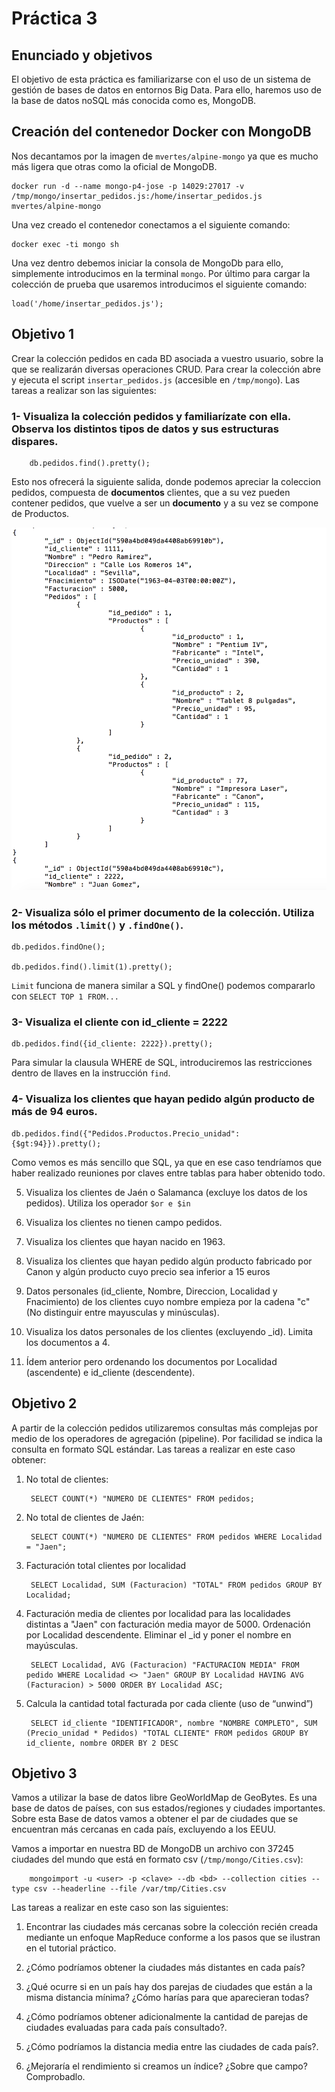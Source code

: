 # Práctica 3

## Enunciado y objetivos

El objetivo de esta práctica es familiarizarse con el uso de un sistema de gestión de bases de datos en entornos Big Data. Para ello, haremos uso de la base de datos noSQL más conocida como es, MongoDB.


## Creación del contenedor Docker con MongoDB

Nos decantamos por la imagen de ``mvertes/alpine-mongo`` ya que es mucho más ligera que otras como la oficial de MongoDB.

	docker run -d --name mongo-p4-jose -p 14029:27017 -v /tmp/mongo/insertar_pedidos.js:/home/insertar_pedidos.js mvertes/alpine-mongo

Una vez creado el contenedor conectamos a el siguiente comando:

	docker exec -ti mongo sh
	
Una vez dentro debemos iniciar la consola de MongoDb para ello, simplemente introducimos en la terminal ``mongo``. Por último para cargar la colección de prueba que usaremos introducimos el siguiente comando:

	load('/home/insertar_pedidos.js');
	

## Objetivo 1

Crear la colección pedidos en cada BD asociada a vuestro usuario, sobre la que se realizarán diversas operaciones CRUD. Para crear la colección abre y ejecuta el script ``insertar_pedidos.js`` (accesible en ``/tmp/mongo``). Las tareas a realizar son las siguientes:


### 1- Visualiza la colección pedidos y familiarízate con ella. Observa los distintos tipos de datos y sus estructuras dispares.

		db.pedidos.find().pretty();
		
Esto nos ofrecerá la siguiente salida, donde podemos apreciar la coleccion pedidos, compuesta de **documentos** clientes, que a su vez pueden contener pedidos, que vuelve a ser un **documento**  y a su vez se compone de Productos. 
	
![Coleccion pedidos](./img/sal1.png "Coleccion pedidos")

### 2-  Visualiza sólo el primer documento de la colección. Utiliza los métodos ``.limit()`` y ``.findOne()``.

	db.pedidos.findOne();
	
	db.pedidos.find().limit(1).pretty();

``Limit`` funciona de manera similar a SQL y findOne() podemos compararlo con ``SELECT TOP 1 FROM...``		

### 3- Visualiza el cliente con id_cliente = 2222

	db.pedidos.find({id_cliente: 2222}).pretty();
	
Para simular la clausula WHERE de SQL, introduciremos las restricciones dentro de llaves en la instrucción ``find``. 	

### 4- Visualiza los clientes que hayan pedido algún producto de más de 94 euros.

	db.pedidos.find({"Pedidos.Productos.Precio_unidad":{$gt:94}}).pretty();
		
Como vemos es más sencillo que SQL, ya que en ese caso tendríamos que haber realizado reuniones por claves entre tablas para haber obtenido todo. 

5. Visualiza los clientes de Jaén o Salamanca (excluye los datos de los pedidos). Utiliza los operador ``$or e $in``

6. Visualiza los clientes no tienen campo pedidos.

7. Visualiza los clientes que hayan nacido en 1963.

8. Visualiza los clientes que hayan pedido algún producto fabricado por Canon y algún producto cuyo precio sea inferior a 15 euros

9. Datos personales (id_cliente, Nombre, Direccion, Localidad y Fnacimiento) de los clientes cuyo nombre empieza por la cadena "c" (No distinguir entre mayusculas y minúsculas).

10. Visualiza los datos personales de los clientes (excluyendo _id). Limita los documentos a 4.

11. Ídem anterior pero ordenando los documentos por Localidad (ascendente) e id_cliente (descendente).

## Objetivo 2

A partir de la colección pedidos utilizaremos consultas más complejas por medio de los operadores de agregación (pipeline). Por facilidad se indica la consulta en formato SQL estándar. Las tareas a realizar en este caso obtener:

1. No total de clientes:
	
		SELECT COUNT(*) "NUMERO DE CLIENTES" FROM pedidos;
	
2. No total de clientes de Jaén:

		SELECT COUNT(*) "NUMERO DE CLIENTES" FROM pedidos WHERE Localidad = "Jaen";
		
3. Facturación total clientes por localidad

		SELECT Localidad, SUM (Facturacion) "TOTAL" FROM pedidos GROUP BY Localidad;

4. Facturación media de clientes por localidad para las localidades distintas a "Jaen" con facturación media mayor de 5000. Ordenación por Localidad descendente. Eliminar el _id y poner el nombre en mayúsculas.

		SELECT Localidad, AVG (Facturacion) "FACTURACION MEDIA" FROM pedido WHERE Localidad <> "Jaen" GROUP BY Localidad HAVING AVG (Facturacion) > 5000 ORDER BY Localidad ASC;
		
5. Calcula la cantidad total facturada por cada cliente (uso de “unwind”)

		SELECT id_cliente "IDENTIFICADOR", nombre "NOMBRE COMPLETO", SUM (Precio_unidad * Pedidos) "TOTAL CLIENTE" FROM pedidos GROUP BY id_cliente, nombre ORDER BY 2 DESC
		
		
## Objetivo 3

Vamos a utilizar la base de datos libre GeoWorldMap de GeoBytes. Es una base de datos de países, con sus estados/regiones y ciudades importantes. Sobre esta Base de datos vamos a obtener el par de ciudades que se encuentran más cercanas en cada país, excluyendo a los EEUU.

Vamos a importar en nuestra BD de MongoDB un archivo con 37245 ciudades del mundo que está en formato csv (``/tmp/mongo/Cities.csv``):

		mongoimport -u <user> -p <clave> --db <bd> --collection cities --type csv --headerline --file /var/tmp/Cities.csv


Las tareas a realizar en este caso son las siguientes:

1. Encontrar las ciudades más cercanas sobre la colección recién creada mediante un enfoque MapReduce conforme a los pasos que se ilustran en el tutorial práctico.

2. ¿Cómo podríamos obtener la ciudades más distantes en cada país?

3. ¿Qué ocurre si en un país hay dos parejas de ciudades que están a la misma distancia mínima? ¿Cómo harías para que aparecieran todas?

4. ¿Cómo podríamos obtener adicionalmente la cantidad de parejas de ciudades evaluadas para cada país consultado?.

5. ¿Cómo podríamos la distancia media entre las ciudades de cada país?.

6. ¿Mejoraría el rendimiento si creamos un índice? ¿Sobre que campo?
Comprobadlo.